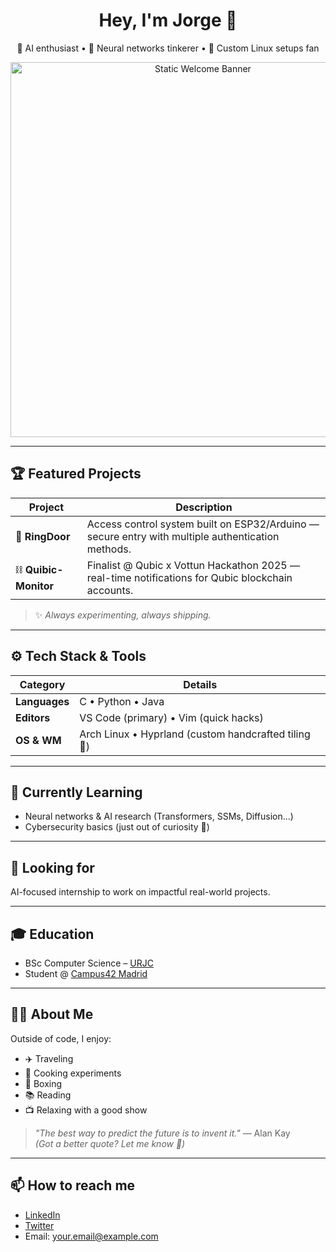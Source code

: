 <h1 align="center">Hey, I'm Jorge 👋</h1>
<p align="center">
  🚀 AI enthusiast • 🧠 Neural networks tinkerer • 🐧 Custom Linux setups fan
</p>

<p align="center">
  <img src="https://raw.githubusercontent.com/JorgeDoesStuff/README-assets/main/static-banner.svg" alt="Static Welcome Banner" width="600" />
</p>

---

## 🏆 Featured Projects

| Project        | Description                                                                                      |
| -------------- | -----------------------------------------------------------------------------------------------|
| 🔐 **RingDoor**       | Access control system built on ESP32/Arduino — secure entry with multiple authentication methods. |
| ⛓️ **Quibic-Monitor** | Finalist @ Qubic x Vottun Hackathon 2025 — real-time notifications for Qubic blockchain accounts. |

> ✨ *Always experimenting, always shipping.*

---

## ⚙️ Tech Stack & Tools

| Category     | Details                               |
| ------------ | ----------------------------------- |
| **Languages**| C • Python • Java                    |
| **Editors**  | VS Code (primary) • Vim (quick hacks) |
| **OS & WM**  | Arch Linux • Hyprland (custom handcrafted tiling 🧩) |

---

## 🚀 Currently Learning

- Neural networks & AI research (Transformers, SSMs, Diffusion...)
- Cybersecurity basics (just out of curiosity 🧪)

---

## 💼 Looking for

AI-focused internship to work on impactful real-world projects.

---

## 🎓 Education

- BSc Computer Science – [URJC](https://www.urjc.es)
- Student @ [Campus42 Madrid](https://campus42.com/madrid)

---

## 🧑‍🎨 About Me

Outside of code, I enjoy:

- ✈️ Traveling  
- 🍳 Cooking experiments  
- 🥊 Boxing  
- 📚 Reading  
- 📺 Relaxing with a good show  

> *"The best way to predict the future is to invent it."* — Alan Kay  
> *(Got a better quote? Let me know 👀)*

---

## 📫 How to reach me

- [LinkedIn](https://www.linkedin.com/in/yourprofile)  
- [Twitter](https://twitter.com/yourhandle)  
- Email: your.email@example.com
